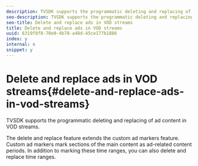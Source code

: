 ```yaml
---
description: TVSDK supports the programmatic deleting and replacing of ad content in VOD streams.
seo-description: TVSDK supports the programmatic deleting and replacing of ad content in VOD streams.
seo-title: Delete and replace ads in VOD streams
title: Delete and replace ads in VOD streams
uuid: 6319f8f8-70e0-4b78-a48d-45ce177b1886
index: y
internal: n
snippet: y
---
```


# Delete and replace ads in VOD streams{#delete-and-replace-ads-in-vod-streams}

TVSDK supports the programmatic deleting and replacing of ad content in VOD streams.

The delete and replace feature extends the custom ad markers feature. Custom ad markers mark sections of the main content as ad-related content periods. In addition to marking these time ranges, you can also delete and replace time ranges. 
